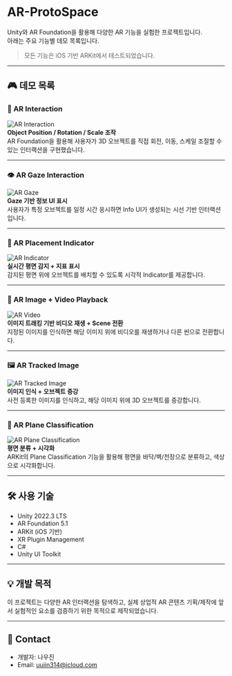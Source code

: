 # AR-ProtoSpace

Unity와 AR Foundation을 활용해 다양한 AR 기능을 실험한 프로젝트입니다.  
아래는 주요 기능별 데모 목록입니다.  
> 모든 기능은 iOS 기반 ARKit에서 테스트되었습니다.

---

## 🎮 데모 목록

### 🧩 AR Interaction
![AR Interaction](./media/ar_interaction.gif)  
**Object Position / Rotation / Scale 조작**  
AR Foundation을 활용해 사용자가 3D 오브젝트를 직접 회전, 이동, 스케일 조절할 수 있는 인터랙션을 구현했습니다.

---

### 👁 AR Gaze Interaction  
![AR Gaze](./media/ar_gaze.gif)  
**Gaze 기반 정보 UI 표시**  
사용자가 특정 오브젝트를 일정 시간 응시하면 Info UI가 생성되는 시선 기반 인터랙션입니다.

---

### 📍 AR Placement Indicator  
![AR Indicator](./media/ar_indicator.gif)  
**실시간 평면 감지 + 지표 표시**  
감지된 평면 위에 오브젝트를 배치할 수 있도록 시각적 Indicator를 제공합니다.

---

### 🎥 AR Image + Video Playback  
![AR Video](./media/ar_video.gif)  
**이미지 트래킹 기반 비디오 재생 + Scene 전환**  
지정된 이미지를 인식하면 해당 이미지 위에 비디오를 재생하거나 다른 씬으로 전환합니다.

---

### 🖼 AR Tracked Image  
![AR Tracked Image](./media/ar_tracked_image.gif)  
**이미지 인식 + 오브젝트 증강**  
사전 등록한 이미지를 인식하고, 해당 이미지 위에 3D 오브젝트를 증강합니다.

---

### 🧱 AR Plane Classification  
![AR Plane Classification](./media/ar_plane_classification.gif)  
**평면 분류 + 시각화**  
ARKit의 Plane Classification 기능을 활용해 평면을 바닥/벽/천장으로 분류하고, 색상으로 시각화합니다.

---

## 🛠 사용 기술

- Unity 2022.3 LTS  
- AR Foundation 5.1  
- ARKit (iOS 기반)  
- XR Plugin Management  
- C#  
- Unity UI Toolkit

---

## 💡 개발 목적

이 프로젝트는 다양한 AR 인터랙션을 탐색하고, 실제 상업적 AR 콘텐츠 기획/제작에 앞서 실험적인 요소를 검증하기 위한 목적으로 제작되었습니다.

---

## 📩 Contact

- 개발자: 나우진
- Email: uujin314@icloud.com
